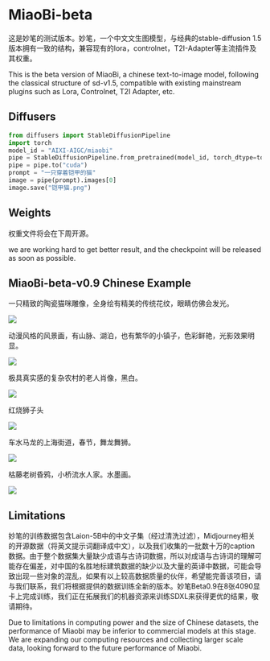 # MiaoBi-beta
这是妙笔的测试版本。妙笔，一个中文文生图模型，与经典的stable-diffusion 1.5版本拥有一致的结构，兼容现有的lora，controlnet，T2I-Adapter等主流插件及其权重。

This is the beta version of MiaoBi, a chinese text-to-image model, following the classical structure of sd-v1.5, compatible with existing mainstream plugins such as Lora, Controlnet, T2I Adapter, etc.

## Diffusers
```py
from diffusers import StableDiffusionPipeline
import torch
model_id = "AIXI-AIGC/miaobi"
pipe = StableDiffusionPipeline.from_pretrained(model_id, torch_dtype=torch.float16)
pipe = pipe.to("cuda")
prompt = "一只穿着铠甲的猫"
image = pipe(prompt).images[0]  
image.save("铠甲猫.png")
```

## Weights
权重文件将会在下周开源。

we are working hard to get better result, and the checkpoint will be released as soon as possible.


## MiaoBi-beta-v0.9 Chinese Example

一只精致的陶瓷猫咪雕像，全身绘有精美的传统花纹，眼睛仿佛会发光。 

![](examples/fig1.png)


动漫风格的风景画，有山脉、湖泊，也有繁华的小镇子，色彩鲜艳，光影效果明显。 

![](examples/fig2.png)


极具真实感的复杂农村的老人肖像，黑白。  

![](examples/fig3.png)


红烧狮子头 

![](examples/fig4.png)


车水马龙的上海街道，春节，舞龙舞狮。 

![](examples/fig5.png)


枯藤老树昏鸦，小桥流水人家。水墨画。 

![](examples/fig6.png)



## Limitations
妙笔的训练数据包含Laion-5B中的中文子集（经过清洗过滤），Midjourney相关的开源数据（将英文提示词翻译成中文），以及我们收集的一批数十万的caption数据。由于整个数据集大量缺少成语与古诗词数据，所以对成语与古诗词的理解可能存在偏差，对中国的名胜地标建筑数据的缺少以及大量的英译中数据，可能会导致出现一些对象的混乱，如果有以上较高数据质量的伙伴，希望能完善该项目，请与我们联系，我们将根据提供的数据训练全新的版本。妙笔Beta0.9在8张4090显卡上完成训练，我们正在拓展我们的机器资源来训练SDXL来获得更优的结果，敬请期待。

Due to limitations in computing power and the size of Chinese datasets, the performance of Miaobi may be inferior to commercial models at this stage. We are expanding our computing resources and collecting larger scale data, looking forward to the future performance of Miaobi.


